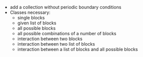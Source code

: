 * add a collection without periodic boundary conditions
* Classes necessary:
    - single blocks
    - given list of blocks
    - all possible blocks
    - all possible combinations of a number of blocks
    - interaction between two blocks
    - interaction between two list of blocks
    - interaction between a list of blocks and all possible blocks